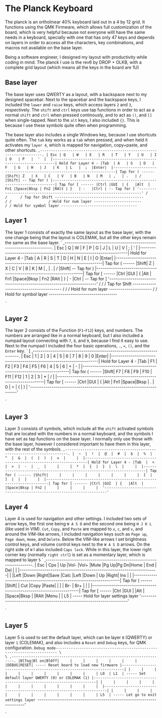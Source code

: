 # The Planck Keyboard

The planck is an ortholinear 40% keyboard laid out in a 4 by 12 grid.
It functions using the QMK Firmware, which allows full customization of the board, which is very helpful because not everyone willl have the same needs in a keyboard,
specially with one that has only 47 keys and depends on layers in order to access all the characters, key combinations, and macros not available on the base layer. 

Being a software engineer, I designed my layout with productivity while coding in mind. 
The planck I use is the rev6 by DROP + OLKB, with a complete grid layout (which means all the keys in the board are 1U)

## Base layer
The base layer uses QWERTY as a layout, with a backspace next to my designed spacebar.
Next to the spacebar and the backspace keys, I included the `lower` and `raise` keys, which access layers `2` and `3`, respectively.
The `shift` and `ctrl` keys use tap functions in order to act as a normal `shift` and `ctrl` when pressed continously, and to act as `()`, and `[]` when single-tapped. Next to the `alt` keys, I also included `{}`. This is because I use these symbols quite often when programming.

The base layer also includes a single Windows key, because I use shortcuts quite often.
The `tab` key works as a `tab` when pressed, and when held it activates my `layer 4`, which is mapped for navigation, copy+paste, and other shortcuts.
`
                   ,-----------------------------------------------------------------------.
                   | Esc | Q   | W   | E   | R   | T   | Y   | U   | I   | O   | P   |  '  | 
                   |-----------------------------------------------------------------------|
Hold for Layer 4 - |Tab  | A   | S   | D   | F   | G   | H   | J   | K   | L   |  ;  |Enter| 
                   |-----------------------------------------------------------------------|
  Tap for ( ------ |Shift| Z   | X   | C   | V   | B   | N   | M   | ,   | .   | /   |Shift| -- Tap for )
                   |-----------------------------------------------------------------------|
  Tap for [ ------ |Ctrl |GUI  | {   |Alt  | Fn1 |Space|Bksp | Fn2 |RAlt | }   | -   |Ctrl | -- Tap for ]
                   '-----------------------------------------------------------------------'
                                              /          /      /
  Tap for Shift -----------------------------------------      /
                                            /                 /
   Hold for num layer ----------------------                 /
                                                            /
   Hold for symbol layer -----------------------------------
`
## Layer 1
The layer 1 consists of exactly the same layout as the base layer, with the one change being that the layout is COLEMAK, but all the other keys remain the same as the base layer.
`
                   ,-----------------------------------------------------------------------.
                   | Esc | Q   | W   | F   | P   | G   | J   | L   | U   | V   | ;   |  '  | 
                   |-----------------------------------------------------------------------|
Hold for Layer 4 - |Tab  | A   | R   | S   | T   | D   | H   | N   | E   | I   |  O  |Enter| 
                   |-----------------------------------------------------------------------|
  Tap for ( ------ |Shift| Z   | X   | C   | V   | B   | K   | M   | ,   | .   | /   |Shift| -- Tap for )
                   |-----------------------------------------------------------------------|
  Tap for [ ------ |Ctrl |GUI  | {   |Alt  | Fn1 |Space|Bksp | Fn2 |RAlt | }   | -   |Ctrl | -- Tap for ]
                   '-----------------------------------------------------------------------'
                                              /          /      /
  Tap for Shift -----------------------------------------      /
                                            /                 /
   Hold for num layer ----------------------                 /
                                                            /
   Hold for symbol layer -----------------------------------

`
## Layer 2 
The layer 2 consists of the Function (`F1`-`F12`) keys, and numbers.
The numbers are arranged like in a normal keyboard, but I also included a numpad layout connecting with `7`, `8`, and `9`, because I find it easy to use. 
Next to the numpad I included the four basic operations, `.`, `=`, `()`, and the `Enter` key. 
`
[                   ,-----------------------------------------------------------------------.
                   | Esc | 1   | 2   | 3   | 4   | 5   | 6   | 7   | 8   | 9   | 0   |Enter| 
                   |-----------------------------------------------------------------------|
Hold for Layer 4 - |Tab  | F1  | F2  | F3  | F4  | F5  | F6  | 4   | 5   | 6   |  +  |  -  | 
                   |-----------------------------------------------------------------------|
  Tap for ( ------ |Shift| F7  | F8  | F9  | F10 | F11 | F12 | 1   | 2   | 3   |  *  |  /  | 
                   |-----------------------------------------------------------------------|
  Tap for [ ------ |Ctrl |GUI  | {   |Alt  | Fn1 |Space|Bksp |  .  | 0   | =   |  (  |  )  | 
                   '-----------------------------------------------------------------------'

`

## Layer 3
Layer 3 consists of symbols, which include all the `shift` activated symbols that are located with the numbers in a normal keyboard, and the symbols I have set as tap functions 
on the base layer. I normally only use those with the base layer, however I considered important to have them in this layer, with the rest of the symbols.
`
                   ,-----------------------------------------------------------------------.
                   |  ~  |  !  |  @  |  #  |  $  |  %  |  ^  |  &  |  (  |  )  |  =  |     | 
                   |-----------------------------------------------------------------------|
Hold for Layer 4 - |Tab  |  <  |  >  |  -  |  _  |     |     |  *  |  {  |  }  |  \  |     | 
                   |-----------------------------------------------------------------------|
  Tap for ( ------ |Shift|     |     |     |     |     |     |     |  [  |  ]  |  |  |     | 
                   |-----------------------------------------------------------------------|
  Tap for [ ------ |Ctrl |GUI  | {   |Alt  |     |Space|Bksp | Fn2 |     |     |     |     | 
                   '-----------------------------------------------------------------------'
`

## Layer 4 
Layer 4 is used for navigation and other settings. 
I included two sets of arrow keys, the first one being `W A S D` and the second one being `H J K L` (like used in VIM).
`Cut`, `Copy`, and `Paste` are mapped to `x`, `c`, and `v`, and around the VIM-like arrows, I included navigation keys such as `Page up`, `Page down`, `Home`, and `Delete`.
Below the VIM-like arrows I set brightness control keys, and volume control keys next to the `W A S D` arrows.
On the right side of `W` I also included  `Caps lock`.
While in this layer, the lower right corner key (normally `right ctrl`) is set as a momentary layer, which is mapped to layer `5`
`
                   ,-----------------------------------------------------------------------.
                   | Esc | Cps | Up  |Vol- |Vol+ |Mute |Pg Up|Pg Dn|Home | End | Del |     | 
                   |-----------------------------------------------------------------------|
                   |     |Left |Down |Right|Save |Calc |Left |Down | Up  |Right| Ins |     | 
                   |-----------------------------------------------------------------------|
  Tap for ( ------ |Shift|     | Cut |Copy |Paste|     |     |     | Br- | Br+ |     |     | 
                   |-----------------------------------------------------------------------|
  Tap for [ ------ |Ctrl |GUI  |     |Alt  |     |Space|Bksp |     |RAlt |Menu |     | L5  | ----- Hold for layer settings layer
                   '-----------------------------------------------------------------------'

`

## Layer 5
Layer 5 is used to set the default layer, which can be layer `0` (QWERTY) or layer `1` (COLEMAK), and also includes a `Reset` and `Debug` keys, for QMK configuration.
`
Debug mode-----------------------------------------------------------------------
                      \                                                           \
                   ,-----------------------------------------------------------------------.
                   |BlTog|Bl on|BlOff|     |     |     |     |     |     |     |DEBUG|RESET| ----- Reset board to load new firmware
                   |-----------------------------------------------------------------------|
                   |     |     |     |     |     |     |     |     |     |     | L0  | L1  | ----- Set default layer QWERTY (0) or COLEMAK (1)
                   |-----------------------------------------------------------------------|
                   |     |     |     |     |     |     |     |     |     |     |     |     | 
                   |-----------------------------------------------------------------------|
                   |     |     |     |     |     |     |     |     |     |     |     | L5  | ----- Let go to exit settings layer 
                   `-----------------------------------------------------------------------'

`
